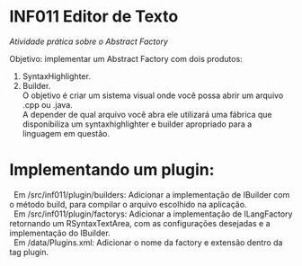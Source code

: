 # INF011 Editor de Texto  
*Atividade prática sobre o Abstract Factory*<br/>

Objetivo: implementar um Abstract Factory com dois produtos:<br/>
  1) SyntaxHighlighter.<br/>
  2) Builder.<br/>
  O objetivo é criar um sistema visual onde você possa abrir um arquivo .cpp ou .java.<br/>
  A depender de qual arquivo você abra ele utilizará uma fábrica que disponibiliza um syntaxhighlighter e builder apropriado para a linguagem em questão.<br/>
  
# Implementando um plugin:
  Em /src/inf011/plugin/builders: Adicionar a implementação de IBuilder com o método build, para compilar o arquivo escolhido na aplicação.<br/> 
  Em /src/inf011/plugin/factorys: Adicionar a implementação de ILangFactory retornando um RSyntaxTextArea, com as configurações desejadas e a implementação do IBuilder.<br/>
  Em /data/Plugins.xml: Adicionar o nome da factory e extensão dentro da tag plugin.<br/>
